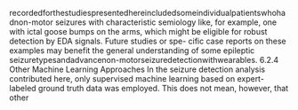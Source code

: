 recordedforthestudiespresentedhereincludedsomeindividualpatientswhohadnon-motor
seizures with characteristic semiology like, for example, one with ictal goose bumps on the
arms, which might be eligible for robust detection by EDA signals. Future studies or spe-
cific case reports on these examples may benefit the general understanding of some epileptic
seizuretypesandadvancenon-motorseizuredetectionwithwearables.
6.2.4 Other Machine Learning Approaches
In the seizure detection analysis contributed here, only supervised machine learning based
on expert-labeled ground truth data was employed. This does not mean, however, that other
